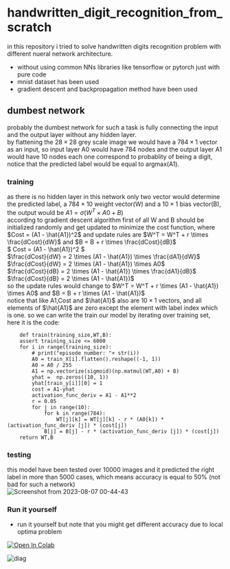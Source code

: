 # handwritten_digit_recognition_from_scratch
in this repository i tried to solve handwritten digits recognition problem with different nueral network architecture.

- without using common NNs libraries like tensorflow or pytorch just with pure code
- mnist dataset has been used
- gradient descent and backpropagation method have been used

## dumbest network
probably the dumbest network for such a task is fully connecting the input and the output layer without any hidden layer.<br />
by flattening the $`28 \times 28`$ grey scale image we would have a $`784 \times 1`$ vector as an input,
so input layer A0 would have 784 nodes and the output layer A1 would have 10 nodes each one correspond to probablity of being a digit,
notice that the predicted label would be equal to argmax(A1).<br />
### training
as there is no hidden layer in this network only two vector would determine the predicted label, a $`784 \times 10`$ weight vector(W) and a $`10 \times 1`$ bias vector(B),
the output would be $`A1 = \sigma{(W^T \times A0 + B)}`$ <br />
according to gradient descent algorithm first of all W and B should be initialized randomly and get updated to minimize the cost function,
where $`Cost = (A1 - \hat{A1})^2`$ and update rules are $`W^T = W^T + r \times \frac{dCost}{dW}`$ and $`B = B + r \times \frac{dCost}{dB}`$ <br />
$` Cost = (A1 - \hat{A1})^2 `$ <br />
$`\frac{dCost}{dW} = 2 \times (A1 - \hat{A1}) \times \frac{dA1}{dW}`$ <br />
$`\frac{dCost}{dW} = 2 \times (A1 - \hat{A1}) \times A0`$ <br />
$`\frac{dCost}{dB} = 2 \times (A1 - \hat{A1}) \times \frac{dA1}{dB}`$ <br />
$`\frac{dCost}{dB} = 2 \times (A1 - \hat{A1})`$ <br />
so the update rules would change to $`W^T = W^T + r \times (A1 - \hat{A1}) \times A0`$ and $`B = B + r \times (A1 - \hat{A1})`$ <br />
notice that like A1,Cost and $`\hat{A1}`$ also are $`10 \times 1`$ vectors,
and all elements of $`\hat{A1}`$ are zero except the element with label index which is one.
so we can write the train our model by iterating over training set,
here it is the code:
```
    def train(training_size,WT,B):
    assert training_size <= 6000
    for i in range(training_size):
        # print("episode number: "+ str(i))
        A0 = train_X[i].flatten().reshape((-1, 1))
        A0 = A0 / 255
        A1 = np.vectorize(sigmoid)(np.matmul(WT,A0) + B)
        yhat =  np.zeros((10, 1))
        yhat[train_y[i]][0] = 1
        cost = A1-yhat
        activation_func_deriv = A1 - A1**2
        r = 0.05
        for j in range(10):
            for k in range(784):
                WT[j][k] = WT[j][k] - r * (A0[k]) * (activation_func_deriv [j]) * (cost[j])
            B[j] = B[j] - r * (activation_func_deriv [j]) * (cost[j])
    return WT,B
```
### testing
this model have been tested over 10000 images and it predicted the right label in more than 5000 cases,
which means accuracy is equal to 50% (not bad for such a network) <br />
![Screenshot from 2023-08-07 00-44-43](https://github.com/Mehrdadghassabi/handwritten_digit_recognition_from_scratch/assets/53050138/eb5aead0-28f7-4003-94ad-c9795cdd58de)

### Run it yourself
- run it yourself but note that you might get different accuracy due to local optima problem </br>


[![Open In Colab](https://colab.research.google.com/assets/colab-badge.svg)](https://colab.research.google.com/github/Mehrdadghassabi/handwritten_digit_recognition_from_scratch/blob/main/dumbest%D9%80network.ipynb)


![diag](https://github.com/Mehrdadghassabi/handwritten_digit_recognition_from_scratch/assets/53050138/fb1743a7-9bf5-49c9-b61e-896486f696b2)
